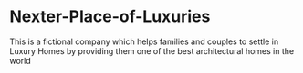 # Nexter-Place-of-Luxuries
This is a fictional company which helps families and couples to settle in Luxury Homes by providing them one of the best architectural homes in the world
